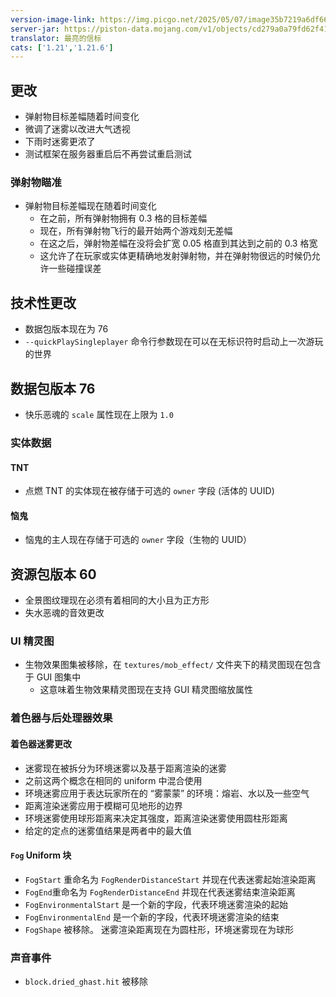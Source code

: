 ```yaml
---
version-image-link: https://img.picgo.net/2025/05/07/image35b7219a6df6649f.png
server-jar: https://piston-data.mojang.com/v1/objects/cd279a0a79fd62f41c9dd8d17d455d06ff4d8013/server.jar
translator: 最亮的信标
cats: ['1.21','1.21.6']
---
```

## 更改

- 弹射物目标差幅随着时间变化
- 微调了迷雾以改进大气透视
- 下雨时迷雾更浓了
- 测试框架在服务器重启后不再尝试重启测试

### 弹射物瞄准

- 弹射物目标差幅现在随着时间变化
  - 在之前，所有弹射物拥有 0.3 格的目标差幅
  - 现在，所有弹射物飞行的最开始两个游戏刻无差幅
  - 在这之后，弹射物差幅在没将会扩宽 0.05 格直到其达到之前的 0.3 格宽
  - 这允许了在玩家或实体更精确地发射弹射物，并在弹射物很远的时候仍允许一些碰撞误差

## 技术性更改

- 数据包版本现在为 76
- `--quickPlaySingleplayer` 命令行参数现在可以在无标识符时启动上一次游玩的世界

## 数据包版本 76

- 快乐恶魂的 `scale` 属性现在上限为 `1.0`

### 实体数据

#### TNT

- 点燃 TNT 的实体现在被存储于可选的 `owner` 字段 (活体的 UUID)

#### 恼鬼

- 恼鬼的主人现在存储于可选的 `owner` 字段（生物的 UUID）

## 资源包版本 60

- 全景图纹理现在必须有着相同的大小且为正方形
- 失水恶魂的音效更改

### UI 精灵图

- 生物效果图集被移除，在 `textures/mob_effect/` 文件夹下的精灵图现在包含于 GUI 图集中
  - 这意味着生物效果精灵图现在支持 GUI 精灵图缩放属性

### 着色器与后处理器效果

#### 着色器迷雾更改

- 迷雾现在被拆分为环境迷雾以及基于距离渲染的迷雾
- 之前这两个概念在相同的 uniform 中混合使用
- 环境迷雾应用于表达玩家所在的 “雾蒙蒙” 的环境：熔岩、水以及一些空气
- 距离渲染迷雾应用于模糊可见地形的边界
- 环境迷雾使用球形距离来决定其强度，距离渲染迷雾使用圆柱形距离
- 给定的定点的迷雾值结果是两者中的最大值

#### `Fog` Uniform 块

- `FogStart` 重命名为 `FogRenderDistanceStart` 并现在代表迷雾起始渲染距离
- `FogEnd`重命名为 `FogRenderDistanceEnd` 并现在代表迷雾结束渲染距离
- `FogEnvironmentalStart` 是一个新的字段，代表环境迷雾渲染的起始
- `FogEnvironmentalEnd` 是一个新的字段，代表环境迷雾渲染的结束
- `FogShape` 被移除。 迷雾渲染距离现在为圆柱形，环境迷雾现在为球形

### 声音事件

- `block.dried_ghast.hit` 被移除
